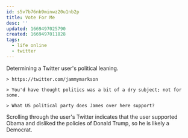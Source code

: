 ```yaml
---
id: s5v7b76nb9minwz20u1nb2p
title: Vote For Me
desc: ''
updated: 1669497025790
created: 1669497011828
tags:
  - life online
  - twitter
---
```


Determining a Twitter user\'s political leaning.

```
> https://twitter.com/jammymarkson

> You'd have thought politics was a bit of a dry subject; not for some.

> What US political party does James over here support?
```

Scrolling through the user's Twitter indicates that the user supported Obama and disliked the policies of Donald Trump, so he is likely a Democrat.
